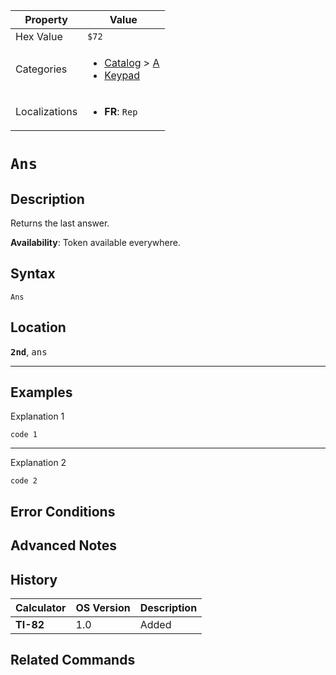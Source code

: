 | Property      | Value |
|---------------|-------|
| Hex Value     | `$72`|
| Categories    | <ul><li>[Catalog](<../categories/Catalog.md>) > [A](<../categories/Catalog.md#A>)</li><li>[Keypad](<../categories/Keypad.md>)</li></ul> |
| Localizations | <ul><li><b>FR</b>: `Rep`</li></ul> |

# `Ans`

## Description
Returns the last answer.


<b>Availability</b>: Token available everywhere.

## Syntax
`Ans`

## Location
<tt><kbd><b>2nd</b></kbd></tt>, <kbd>ans</kbd>
<hr>

## Examples

Explanation 1
```ti-basic
code 1
```
---
Explanation 2
```ti-basic
code 2
```

## Error Conditions


## Advanced Notes


## History
| Calculator | OS Version | Description |
|------------|------------|-------------|
| <b>TI-82</b> | 1.0 | Added

## Related Commands

    